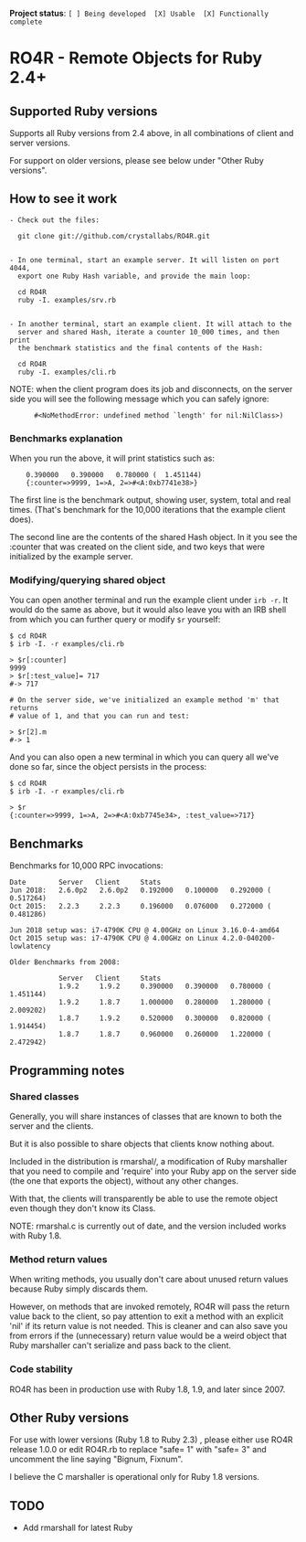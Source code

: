 **Project status**: `[ ] Being developed  [X] Usable  [X] Functionally complete`

# RO4R - Remote Objects for Ruby 2.4+

## Supported Ruby versions

Supports all Ruby versions from 2.4 above, in all combinations of client and server versions.

For support on older versions, please see below under "Other Ruby versions".

## How to see it work

```
- Check out the files:

  git clone git://github.com/crystallabs/RO4R.git


- In one terminal, start an example server. It will listen on port 4044,
  export one Ruby Hash variable, and provide the main loop:

  cd RO4R
  ruby -I. examples/srv.rb


- In another terminal, start an example client. It will attach to the
  server and shared Hash, iterate a counter 10_000 times, and then print
  the benchmark statistics and the final contents of the Hash:

  cd RO4R
  ruby -I. examples/cli.rb
```

NOTE: when the client program does its job and disconnects, on the server
side you will see the following message which you can safely ignore:

```
      #<NoMethodError: undefined method `length' for nil:NilClass>)
```

### Benchmarks explanation

When you run the above, it will print statistics such as:

```
    0.390000   0.390000   0.780000 (  1.451144)
    {:counter=>9999, 1=>A, 2=>#<A:0xb7741e38>}
```

The first line is the benchmark output, showing user, system, total
and real times. (That's benchmark for the 10,000 iterations that
the example client does).

The second line are the contents of the shared Hash object. In it you see
the :counter that was created on the client side, and two keys that
were initialized by the example server.

### Modifying/querying shared object

You can open another terminal and run the example client under `irb -r`.
It would do the same as above, but it would also leave you with an IRB shell
from which you can further query or modify `$r` yourself:

```
$ cd RO4R
$ irb -I. -r examples/cli.rb

> $r[:counter]
9999
> $r[:test_value]= 717
#-> 717

# On the server side, we've initialized an example method 'm' that returns
# value of 1, and that you can run and test:

> $r[2].m
#-> 1
```
And you can also open a new terminal in which you can query all we've done
so far, since the object persists in the process:

```
$ cd RO4R
$ irb -I. -r examples/cli.rb

> $r
{:counter=>9999, 1=>A, 2=>#<A:0xb7745e34>, :test_value=>717}
```

## Benchmarks

Benchmarks for 10,000 RPC invocations:

```
Date        Server   Client     Stats
Jun 2018:   2.6.0p2   2.6.0p2   0.192000   0.100000   0.292000 (  0.517264)
Oct 2015:   2.2.3     2.2.3     0.196000   0.076000   0.272000 (  0.481286)

Jun 2018 setup was: i7-4790K CPU @ 4.00GHz on Linux 3.16.0-4-amd64
Oct 2015 setup was: i7-4790K CPU @ 4.00GHz on Linux 4.2.0-040200-lowlatency

Older Benchmarks from 2008:

            Server   Client     Stats
            1.9.2     1.9.2     0.390000   0.390000   0.780000 (  1.451144)
            1.9.2     1.8.7     1.000000   0.280000   1.280000 (  2.009202)
            1.8.7     1.9.2     0.520000   0.300000   0.820000 (  1.914454)
            1.8.7     1.8.7     0.960000   0.260000   1.220000 (  2.472942)
```

## Programming notes

### Shared classes

Generally, you will share instances of classes that are known to both the server and the clients.

But it is also possible to share objects that clients know nothing about.

Included in the distribution is rmarshal/, a modification of
Ruby marshaller that you need to compile and 'require' into
your Ruby app on the server side (the one that exports the object),
without any other changes.

With that, the clients will transparently be able to use the remote
object even though they don't know its Class.

NOTE: rmarshal.c is currently out of date, and the version included works with Ruby 1.8.

### Method return values

When writing methods, you usually don't care about unused return
values because Ruby simply discards them.

However, on methods that are invoked remotely, RO4R will pass the return
value back to the client,
so pay attention to exit a method with an explicit 'nil' if its return
value is not needed. This is cleaner and can also save you from errors
if the (unnecessary) return value would be a weird object that Ruby
marshaller can't serialize and pass back to the client.

### Code stability

RO4R has been in production use with Ruby 1.8, 1.9, and later since 2007.

## Other Ruby versions

For use with lower versions (Ruby 1.8 to Ruby 2.3) , please either use RO4R release 1.0.0
or edit RO4R.rb to replace "safe= 1" with "safe= 3" and uncomment the line saying
"Bignum, Fixnum".

I believe the C marshaller is operational only for Ruby 1.8 versions.

## TODO

* Add rmarshall for latest Ruby
